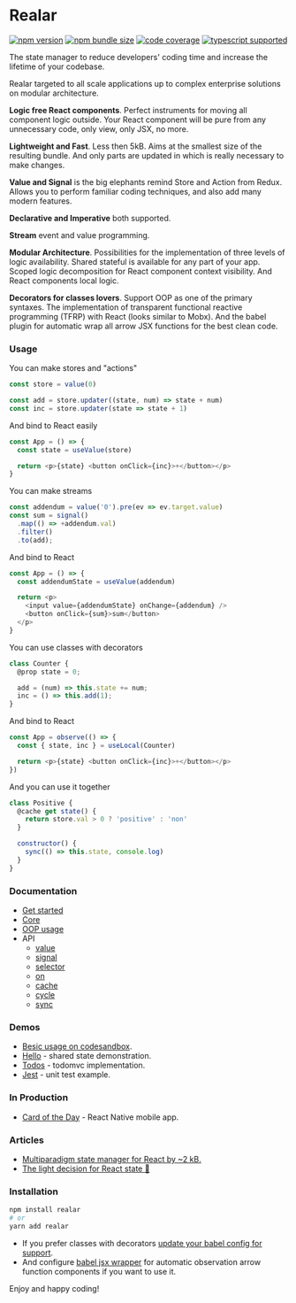 # Realar

[![npm version](https://img.shields.io/npm/v/realar?style=flat-square)](https://www.npmjs.com/package/realar) [![npm bundle size](https://img.shields.io/bundlephobia/minzip/realar?style=flat-square)](https://bundlephobia.com/result?p=realar) [![code coverage](https://img.shields.io/coveralls/github/betula/realar?style=flat-square)](https://coveralls.io/github/betula/realar) [![typescript supported](https://img.shields.io/npm/types/typescript?style=flat-square)](./src/index.ts)

The state manager to reduce developers' coding time and increase the lifetime of your codebase.

Realar targeted to all scale applications up to complex enterprise solutions on modular architecture.

__Logic free React components__. Perfect instruments for moving all component logic outside. Your React component will be pure from any unnecessary code, only view, only JSX, no more.

__Lightweight and Fast__. Less then 5kB. Aims at the smallest size of the resulting bundle. And only parts are updated in which is really necessary to make changes.

__Value and Signal__ is the big elephants remind Store and Action from Redux. Allows you to perform familiar coding techniques, and also add many modern features.

__Declarative and Imperative__ both supported.

__Stream__ event and value programming.

__Modular Architecture__. Possibilities for the implementation of three levels of logic availability. Shared stateful is available for any part of your app. Scoped logic decomposition for React component context visibility. And React components local logic.

__Decorators for classes lovers__. Support OOP as one of the primary syntaxes. The implementation of transparent functional reactive programming (TFRP) with React (looks similar to Mobx). And the babel plugin for automatic wrap all arrow JSX functions for the best clean code.


### Usage

You can make stores and "actions"

```javascript
const store = value(0)

const add = store.updater((state, num) => state + num)
const inc = store.updater(state => state + 1)
```

And bind to React easily

```javascript
const App = () => {
  const state = useValue(store)

  return <p>{state} <button onClick={inc}>+</button></p>
}
```

You can make streams

```javascript
const addendum = value('0').pre(ev => ev.target.value)
const sum = signal()
  .map(() => +addendum.val)
  .filter()
  .to(add);
```

And bind to React

```javascript
const App = () => {
  const addendumState = useValue(addendum)

  return <p>
    <input value={addendumState} onChange={addendum} />
    <button onClick={sum}>sum</button>
  </p>
}
```

You can use classes with decorators

```javascript
class Counter {
  @prop state = 0;

  add = (num) => this.state += num;
  inc = () => this.add(1);
}
```

And bind to React

```javascript
const App = observe(() => {
  const { state, inc } = useLocal(Counter)

  return <p>{state} <button onClick={inc}>+</button></p>
})
```

And you can use it together

```javascript
class Positive {
  @cache get state() {
    return store.val > 0 ? 'positive' : 'non'
  }

  constructor() {
    sync(() => this.state, console.log)
  }
}
```


### Documentation

- [Get started](./docs/get-started.md)
- [Core](./docs/core.md)
- [OOP usage](./docs/oop.md)
- API
  - [value](./docs/api.md)
  - [signal](./docs/api.md)
  - [selector](./docs/api.md)
  - [on](./docs/api.md)
  - [cache](./docs/api.md)
  - [cycle](./docs/api.md)
  - [sync](./docs/api.md)


### Demos

+ [Besic usage on codesandbox](https://codesandbox.io/s/realar-basic-example-41vvd?file=/src/App.tsx).
+ [Hello](https://github.com/realar-project/hello) - shared state demonstration.
+ [Todos](https://github.com/realar-project/todos) - todomvc implementation.
+ [Jest](https://github.com/realar-project/jest) - unit test example.

### In Production

+ [Card of the Day](https://apps.apple.com/en/app/card-of-the-day/id1547423880) - React Native mobile app.

### Articles

+ [Multiparadigm state manager for React by ~2 kB.](https://dev.to/betula/multiparadigm-state-manager-for-react-by-2-kb-4kh1)
+ [The light decision for React state 👋](https://dev.to/betula/new-minimalistic-react-state-manager-3o39)


### Installation

```bash
npm install realar
# or
yarn add realar
```

- If you prefer classes with decorators [update your babel config for support](https://babeljs.io/docs/en/babel-plugin-proposal-decorators).
- And configure [babel jsx wrapper](https://github.com/betula/babel-plugin-realar) for automatic observation arrow function components if you want to use it.


Enjoy and happy coding!

